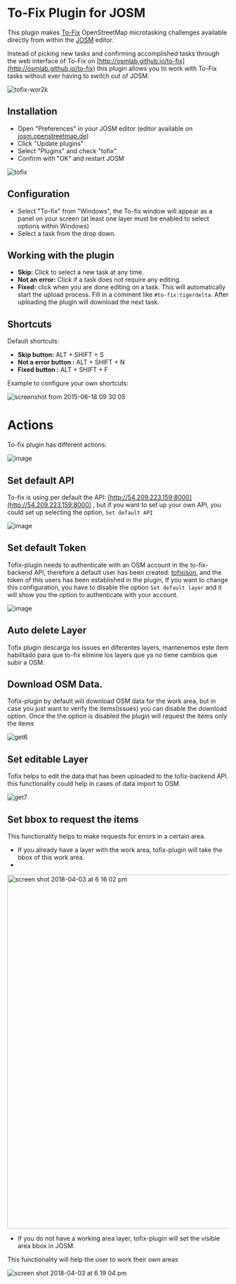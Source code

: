 # To-Fix Plugin for JOSM

This plugin makes [To-Fix](http://osmlab.github.io/to-fix) OpenStreetMap microtasking challenges available directly from within the [JOSM](http://josm.openstreetmap.de/) editor.

Instead of picking new tasks and confirming accomplished tasks through the web interface of To-Fix on [http://osmlab.github.io/to-fix](http://osmlab.github.io/to-fix) this plugin allows you to work with To-Fix tasks without ever having to switch out of JOSM.

![tofix-wor2k](https://cloud.githubusercontent.com/assets/1152236/10491901/9b17bf5c-726e-11e5-9575-3c62d0412140.gif)

## Installation

- Open "Preferences" in your JOSM editor (editor available on [josm.openstreetmap.de](http://josm.openstreetmap.de/))
- Click "Update plugins"
- Select "Plugins" and check "tofix"
- Confirm with "OK" and restart JOSM

![tofix](https://cloud.githubusercontent.com/assets/1152236/10457988/417882b4-718e-11e5-94b5-6ecf4a30eb43.gif)

## Configuration

- Select "To-fix" from "Windows", the To-fix window will appear as a panel on your screen (at least one layer must be enabled to select options within Windows)
- Select a task from the drop down.

## Working with the plugin

- **Skip:** Click to select a new task at any time.
- **Not an error:** Click if a task does not require any editing.
- **Fixed:** click when you are done editing on a task. This will automatically start the upload process. Fill in a comment like `#to-fix:tigerdelta`. After uploading the plugin will download the next task.

## Shortcuts

Default shortcuts:

- **Skip button:** ALT + SHIFT + S
- **Not a error button :** ALT + SHIFT + N
- **Fixed button :** ALT + SHIFT + F

Example to configure your own shortcuts:


![screenshot from 2015-06-18 09 30 05](https://cloud.githubusercontent.com/assets/1152236/8237229/6268a12a-15b3-11e5-8496-d67fdc1fc4b8.png)


# Actions

To-fix plugin has different actions:

![image](https://user-images.githubusercontent.com/1152236/38279465-0d522eb8-3766-11e8-96c9-dfb7e37b160e.png)


##  Set default API

To-fix is using per default the API: [http://54.209.223.159:8000](http://54.209.223.159:8000) , but if you want to set up your own API, you could set up selecting the option, `Set default API`

![image](https://user-images.githubusercontent.com/1152236/38280650-2e8ec6bc-376c-11e8-9e5c-b182b293f2c5.png)



## Set default Token

Tofix-plugin needs to authenticate with an OSM account in the to-fix-backend API, therefore a default user has been created: [tofixjson](https://www.openstreetmap.org/user/tofixjosm), and the token of this users has been established in the plugin,
 If you want to change this configuration, you have to disable the option `Set default layer` and it will show you the option to authenticate with your account. 
 
 ![image](https://user-images.githubusercontent.com/1152236/38279739-53437a5c-3767-11e8-8e18-30a6afcf4ad5.png)
 

## Auto delete Layer

Tofix plugin descarga los issues en diferentes layers,   mantenemos este ítem habilitado para que to-fix elimine los layers que ya no tiene cambios que subir a OSM.


## Download OSM Data.

Tofix-plugin by default will download OSM data for the work area, but in case you just want to verify the items(issues) you can disable the download option. Once the the option is disabled the plugin will request the items only  the items

![get6](https://user-images.githubusercontent.com/1152236/38280298-3a8676e2-376a-11e8-8d1f-4cd17c7690c4.gif)




## Set editable Layer

Tofix helps to edit the data that has been uploaded to the tofix-backend API.  this functionality could help in cases of data import to OSM. 

![get7](https://user-images.githubusercontent.com/1152236/38280393-a2d406ce-376a-11e8-80af-c6155847a840.gif)


## Set bbox to request the items

This functionality helps to make requests for errors in a certain area.

- If you already have a layer with the work area, tofix-plugin will take the bbox of this work area.
- 

<img width="806" alt="screen shot 2018-04-03 at 6 16 02 pm" src="https://user-images.githubusercontent.com/1152236/38280510-52025416-376b-11e8-8c09-602f20a27e3f.png">


- If you do not have a working area layer, tofix-plugin will set the visible area bbox in JOSM.

This functionality will help the user to work their own areas


![screen shot 2018-04-03 at 6 19 04 pm](https://user-images.githubusercontent.com/1152236/38280570-c6992c8c-376b-11e8-8f1e-39fbbcccad27.png)

